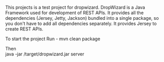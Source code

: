 This projects is a test project for dropwizard. 
DropWizard is a Java Framework used for development of REST APIs.
It provides all the dependencies (Jersey, Jetty, Jackson) bundled into a single package,
so you don't have to add all dependencies separately.
It provides Jersey to create REST APIs.

To start the project
Run - mvn clean package

Then  
java -jar /target/dropwizard.jar server

